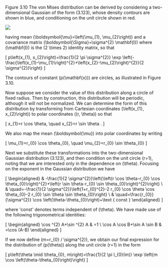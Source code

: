 Figure 3.10 The von Mises distribution can be derived by considering a two-dimensional Gaussian of the form (3.123), whose density contours are shown in blue, and conditioning on the unit circle shown in red.

![](https://cdn.mathpix.com/cropped/2024_05_13_a727111505627aa0270dg-1.jpg?height=386&width=422&top_left_y=217&top_left_x=1225)

having mean \(\boldsymbol{\mu}=\left(\mu_{1}, \mu_{2}\right)\) and a covariance matrix \(\boldsymbol{\Sigma}=\sigma^{2} \mathbf{I}\) where \(\mathbf{I}\) is the \(2 \times 2\) identity matrix, so that

\[
p\left(x_{1}, x_{2}\right)=\frac{1}{2 \pi \sigma^{2}} \exp \left\{-\frac{\left(x_{1}-\mu_{1}\right)^{2}+\left(x_{2}-\mu_{2}\right)^{2}}{2 \sigma^{2}}\right\}
\]

The contours of constant \(p(\mathbf{x})\) are circles, as illustrated in Figure 3.10.

Now suppose we consider the value of this distribution along a circle of fixed radius. Then by construction, this distribution will be periodic, although it will not be normalized. We can determine the form of this distribution by transforming from Cartesian coordinates \(\left(x_{1}, x_{2}\right)\) to polar coordinates \((r, \theta)\) so that

\[
x_{1}=r \cos \theta, \quad x_{2}=r \sin \theta .
\]

We also map the mean \(\boldsymbol{\mu}\) into polar coordinates by writing

\[
\mu_{1}=r_{0} \cos \theta_{0}, \quad \mu_{2}=r_{0} \sin \theta_{0}
\]

Next we substitute these transformations into the two-dimensional Gaussian distribution (3.123), and then condition on the unit circle \(r=1\), noting that we are interested only in the dependence on \(\theta\). Focusing on the exponent in the Gaussian distribution we have

\[
\begin{aligned}
& -\frac{1}{2 \sigma^{2}}\left\{\left(r \cos \theta-r_{0} \cos \theta_{0}\right)^{2}+\left(r \sin \theta-r_{0} \sin \theta_{0}\right)^{2}\right\} \\
& \quad=-\frac{1}{2 \sigma^{2}}\left\{1+r_{0}^{2}-2 r_{0} \cos \theta \cos \theta_{0}-2 r_{0} \sin \theta \sin \theta_{0}\right\} \\
& \quad=\frac{r_{0}}{\sigma^{2}} \cos \left(\theta-\theta_{0}\right)+\text { const }
\end{aligned}
\]

where 'const' denotes terms independent of \(\theta\). We have made use of the following trigonometrical identities:

\[
\begin{aligned}
\cos ^{2} A+\sin ^{2} A & =1 \\
\cos A \cos B+\sin A \sin B & =\cos (A-B)
\end{aligned}
\]

If we now define \(m=r_{0} / \sigma^{2}\), we obtain our final expression for the distribution of \(p(\theta)\) along the unit circle \(r=1\) in the form

\[
p\left(\theta \mid \theta_{0}, m\right)=\frac{1}{2 \pi I_{0}(m)} \exp \left\{m \cos \left(\theta-\theta_{0}\right)\right\}
\]